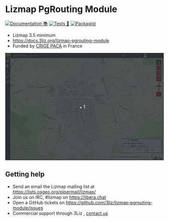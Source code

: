 # Lizmap PgRouting Module

[![Documentation 📚](https://github.com/3liz/lizmap-pgrouting-module/actions/workflows/publish-doc.yml/badge.svg)](https://github.com/3liz/lizmap-pgrouting-module/actions/workflows/publish-doc.yml)
[![Tests 🎳](https://github.com/3liz/lizmap-pgrouting-module/actions/workflows/ci.yml/badge.svg)](https://github.com/3liz/lizmap-pgrouting-module/actions/workflows/ci.yml)
[![Packagist](https://img.shields.io/packagist/v/lizmap/lizmap-pgrouting-module)](https://packagist.org/packages/lizmap/lizmap-pgrouting-module)

* Lizmap 3.5 minimum
* https://docs.3liz.org/lizmap-pgrouting-module
* Funded by [CRIGE PACA](https://www.crige-paca.org/) in France

![pgrouting](docs/media/pgrouting.gif)

## Getting help

* Send an email the Lizmap mailing list at https://lists.osgeo.org/pipermail/lizmap/
* Join us on IRC, #lizmap on https://libera.chat
* Open a GitHub tickets on https://github.com/3liz/lizmap-pgrouting-module/issues
* Commercial support through 3Liz , [contact us](mailto:info@3liz.com?subject=CommercialSupportRequest)
